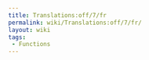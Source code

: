 ```yaml
---
title: Translations:off/7/fr
permalink: wiki/Translations:off/7/fr/
layout: wiki
tags:
 - Functions
---
```



